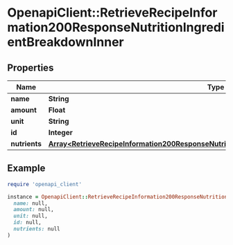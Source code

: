 # OpenapiClient::RetrieveRecipeInformation200ResponseNutritionIngredientBreakdownInner

## Properties

| Name | Type | Description | Notes |
| ---- | ---- | ----------- | ----- |
| **name** | **String** |  | [optional] |
| **amount** | **Float** |  | [optional] |
| **unit** | **String** |  | [optional] |
| **id** | **Integer** |  | [optional] |
| **nutrients** | [**Array&lt;RetrieveRecipeInformation200ResponseNutritionIngredientBreakdownInnerNutrientsInner&gt;**](RetrieveRecipeInformation200ResponseNutritionIngredientBreakdownInnerNutrientsInner.md) |  | [optional] |

## Example

```ruby
require 'openapi_client'

instance = OpenapiClient::RetrieveRecipeInformation200ResponseNutritionIngredientBreakdownInner.new(
  name: null,
  amount: null,
  unit: null,
  id: null,
  nutrients: null
)
```

